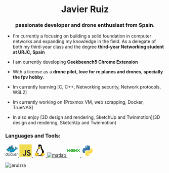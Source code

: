 

<h1 align="center">Javier Ruiz</h1>
<h3 align="center">passionate developer and drone enthusiast from Spain.</h3>




- I'm currently a focusing on building a solid foundation in computer networks and expanding my knowledge in the field. As a delegate of both my third-year class and the degree **third-year Networking student at URJC, Spain**

- I am currently developing **Geekbeench5 Chrome Extension**

- With a license as a **drone pilot, love for rc planes and drones, specially the fpv hobby.**

- Im currently learning [C, C++, Networking security, Network protocols, WSL2]

- Im currently working on [Proxmox VM, web scrapping, Docker, TrueNAS]

- In also enjoy [3D design and rendering, SketchUp and Twinmotion](3D design and rendering, SketchUp and Twinmotion)



<h3 align="left">Languages and Tools:</h3>
<p align="left"> <a href="https://www.docker.com/" target="_blank" rel="noreferrer"> <img src="https://raw.githubusercontent.com/devicons/devicon/master/icons/docker/docker-original-wordmark.svg" alt="docker" width="40" height="40"/> </a> <a href="https://developer.mozilla.org/en-US/docs/Web/JavaScript" target="_blank" rel="noreferrer"> <img src="https://raw.githubusercontent.com/devicons/devicon/master/icons/javascript/javascript-original.svg" alt="javascript" width="40" height="40"/> </a> <a href="https://www.linux.org/" target="_blank" rel="noreferrer"> <img src="https://raw.githubusercontent.com/devicons/devicon/master/icons/linux/linux-original.svg" alt="linux" width="40" height="40"/> </a> <a href="https://www.mathworks.com/" target="_blank" rel="noreferrer"> <img src="https://upload.wikimedia.org/wikipedia/commons/2/21/Matlab_Logo.png" alt="matlab" width="40" height="40"/> </a> <a href="https://www.nginx.com" target="_blank" rel="noreferrer"> <img src="https://raw.githubusercontent.com/devicons/devicon/master/icons/nginx/nginx-original.svg" alt="nginx" width="40" height="40"/> </a> <a href="https://www.python.org" target="_blank" rel="noreferrer"> <img src="https://raw.githubusercontent.com/devicons/devicon/master/icons/python/python-original.svg" alt="python" width="40" height="40"/> </a> </p>

<p><img align="center" src="https://github-readme-stats.vercel.app/api/top-langs?username=jaruizra&show_icons=true&theme=dark&locale=en&layout=compact" alt="jaruizra" /></p>

